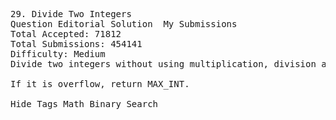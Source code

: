 <pre>
29. Divide Two Integers  
Question Editorial Solution  My Submissions
Total Accepted: 71812
Total Submissions: 454141
Difficulty: Medium
Divide two integers without using multiplication, division and mod operator.

If it is overflow, return MAX_INT.

Hide Tags Math Binary Search

</pre>
